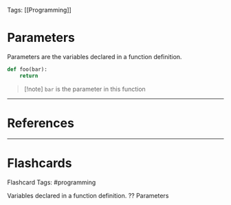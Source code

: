 Tags: [[Programming]]

# Parameters

Parameters are the variables declared in a function definition.

```python
def foo(bar):
	return
```

> [!note] `bar` is the parameter in this function

---

# References

---

# Flashcards

Flashcard Tags: #programming

Variables declared in a function definition.
??
Parameters

<!--SR:!2024-05-14,15,290!2024-06-17,37,290-->
